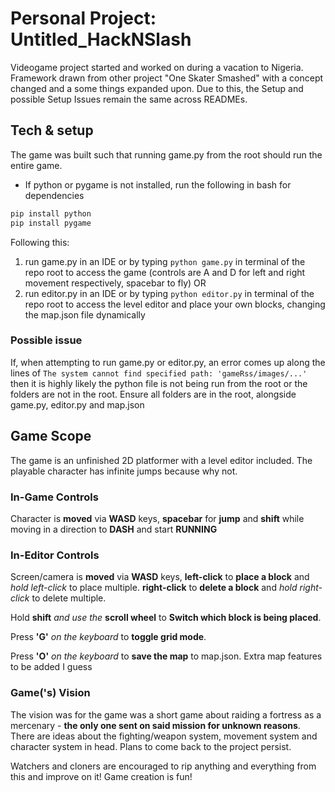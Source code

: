 # Personal Project: Untitled_HackNSlash
Videogame project started and worked on during a vacation to Nigeria. Framework drawn from other project "One Skater Smashed" with a concept changed and a some things expanded upon.
Due to this, the Setup and possible Setup Issues remain the same across READMEs.

## Tech & setup
The game was built such that running game.py from the root should run the entire game.
- If python or pygame is not installed, run the following in bash for dependencies
```bash
pip install python
pip install pygame
```

Following this:
1. run game.py in an IDE or by typing ``python game.py`` in terminal of the repo root to access the game (controls are A and D for left and right movement respectively, spacebar to fly) OR 
2. run editor.py in an IDE or by typing ``python editor.py`` in terminal of the repo root to access the level editor and place your own blocks, changing the map.json file dynamically

### Possible issue
If, when attempting to run game.py or editor.py, an error comes up along the lines of ``The system cannot find specified path: 'gameRss/images/...'`` then it is highly likely the python file is not being run from the root or the folders are not in the root. 
Ensure all folders are in the root, alongside game.py, editor.py and map.json

## Game Scope
The game is an unfinished 2D platformer with a level editor included. The playable character has infinite jumps because why not.

### In-Game Controls
Character is **moved** via **WASD** keys, **spacebar** for **jump** and **shift** while moving in a direction to **DASH** and start **RUNNING**

### In-Editor Controls
Screen/camera is **moved** via **WASD** keys, **left-click** to **place a block** and *hold left-click* to place multiple. **right-click** to **delete a block** and *hold right-click* to delete multiple.

Hold **shift** *and use the* **scroll wheel** to **Switch which block is being placed**.

Press **'G'** *on the keyboard* to **toggle grid mode**. 

Press **'O'** *on the keyboard* to **save the map** to map.json. Extra map features to be added I guess

### Game('s) Vision
The vision was for the game was a short game about raiding a fortress as a mercenary - **the only one sent on said mission for unknown reasons**.
There are ideas about the fighting/weapon system, movement system and character system in head. Plans to come back to the project persist.

Watchers and cloners are encouraged to rip anything and everything from this and improve on it! Game creation is fun!
